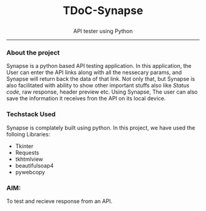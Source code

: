 # <p style="text-align: center;"> TDoC-Synapse </p>
<p style="text-align: center;"> API tester using Python </p>

***
### About the project
Synapse is a python based API testing application. In this application, the User can enter the API links along with all the nessecary params, and Synapse will return back the data of that link.
Not only that, but Synapse is also facilitated with ability to show other important stuffs also like *Status code*, raw response, header preview etc.
Using Synapse, The user can also save the information it receives fron the API on its local device.

### Techstack Used

Synapse is complately built using python. In this project, we have used the folloing Libraries:

- Tkinter
- Requests
- tkhtmlview
- beautifulsoap4
- pywebcopy

### AIM:

To test and recieve response from an API.
